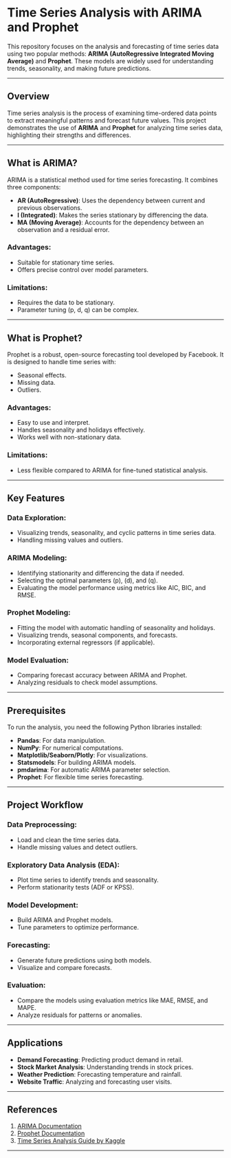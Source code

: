 # Time Series Analysis with ARIMA and Prophet

This repository focuses on the analysis and forecasting of time series data using two popular methods: **ARIMA (AutoRegressive Integrated Moving Average)** and **Prophet**. These models are widely used for understanding trends, seasonality, and making future predictions.

---

## Overview

Time series analysis is the process of examining time-ordered data points to extract meaningful patterns and forecast future values. This project demonstrates the use of **ARIMA** and **Prophet** for analyzing time series data, highlighting their strengths and differences.

---

## What is ARIMA?

ARIMA is a statistical method used for time series forecasting. It combines three components:

- **AR (AutoRegressive)**: Uses the dependency between current and previous observations.
- **I (Integrated)**: Makes the series stationary by differencing the data.
- **MA (Moving Average)**: Accounts for the dependency between an observation and a residual error.

### Advantages:
- Suitable for stationary time series.
- Offers precise control over model parameters.

### Limitations:
- Requires the data to be stationary.
- Parameter tuning (p, d, q) can be complex.

---

## What is Prophet?

Prophet is a robust, open-source forecasting tool developed by Facebook. It is designed to handle time series with:

- Seasonal effects.
- Missing data.
- Outliers.

### Advantages:
- Easy to use and interpret.
- Handles seasonality and holidays effectively.
- Works well with non-stationary data.

### Limitations:
- Less flexible compared to ARIMA for fine-tuned statistical analysis.

---

## Key Features

### Data Exploration:
- Visualizing trends, seasonality, and cyclic patterns in time series data.
- Handling missing values and outliers.

### ARIMA Modeling:
- Identifying stationarity and differencing the data if needed.
- Selecting the optimal parameters \(p\), \(d\), and \(q\).
- Evaluating the model performance using metrics like AIC, BIC, and RMSE.

### Prophet Modeling:
- Fitting the model with automatic handling of seasonality and holidays.
- Visualizing trends, seasonal components, and forecasts.
- Incorporating external regressors (if applicable).

### Model Evaluation:
- Comparing forecast accuracy between ARIMA and Prophet.
- Analyzing residuals to check model assumptions.

---

## Prerequisites

To run the analysis, you need the following Python libraries installed:

- **Pandas**: For data manipulation.
- **NumPy**: For numerical computations.
- **Matplotlib/Seaborn/Plotly**: For visualizations.
- **Statsmodels**: For building ARIMA models.
- **pmdarima**: For automatic ARIMA parameter selection.
- **Prophet**: For flexible time series forecasting.

---

## Project Workflow

### Data Preprocessing:
- Load and clean the time series data.
- Handle missing values and detect outliers.

### Exploratory Data Analysis (EDA):
- Plot time series to identify trends and seasonality.
- Perform stationarity tests (ADF or KPSS).

### Model Development:
- Build ARIMA and Prophet models.
- Tune parameters to optimize performance.

### Forecasting:
- Generate future predictions using both models.
- Visualize and compare forecasts.

### Evaluation:
- Compare the models using evaluation metrics like MAE, RMSE, and MAPE.
- Analyze residuals for patterns or anomalies.

---

## Applications

- **Demand Forecasting**: Predicting product demand in retail.
- **Stock Market Analysis**: Understanding trends in stock prices.
- **Weather Prediction**: Forecasting temperature and rainfall.
- **Website Traffic**: Analyzing and forecasting user visits.

---

## References

1. [ARIMA Documentation](https://www.statsmodels.org/stable/index.html)  
2. [Prophet Documentation](https://facebook.github.io/prophet/)  
3. [Time Series Analysis Guide by Kaggle](https://www.kaggle.com/learn/time-series)

---
